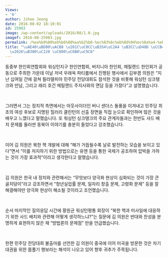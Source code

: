 ```yaml
---
Views:
- '6'
author: Jihee Jeong
date: 2016-08-02 18:10:01
id: 25983
image: /wp-content/uploads/2016/08/1.0.jpg
imagef: 2016-08-25983.jpg
permalink: /%ea%b9%80%eb%b6%80%ea%b2%b8-%ec%83%8c%eb%8d%94%ec%8a%a4-%eb%8f%8c%ed%92%8d-%ec%b2%b4%ed%97%98%eb%8c%80%ec%84%a0-%ec%a0%80%ec%9a%b8%ec%a7%88/
title: "\uAE40\uBD80\uACB8 \u201C\uC0CC\uB354\uC2A4 \uB3CC\uD48D \uCCB4\uD5D8\u201D\
  \u2026\uB300\uC120 \uC800\uC6B8\uC9C8"
---
```


동중부 한인회연합회와 워싱턴지구 한인연합회, 버지니아 한인회, 메릴랜드 한인회가 공동으로 주최한 가운데 이날 저녁 우래옥 파티룸에서 진행된 행사에서 김부겸 의원은 “지난 십여일 간에 걸쳐 필라델피아 민주당 전당대회도 참석한 것을 비롯해 워싱턴 싱크탱크와 만남, 그리고 래리 호건 메릴랜드 주지사와의 면담 등을 가졌다”고 설명했습니다.

&nbsp;

그러면서 그는 정치적 측면에서는 아웃사이더인 버니 샌더스 돌풍을 이겨내고 민주당 최초의 여성 후보로 지명된 힐러리 클린턴의 선출 장면을 직접 눈으로 확인하며 많은 것을 배우고 느꼈다고 말했습니다. 또 워싱턴 싱크탱크의 주요 관계자들과는 한반도 사드 배치 문제를 둘러싼 동북아 이야기를 충분히 들었다고 강조했습니다.

&nbsp;

이어 김 의원은 북한 핵 개발에 대해 “해가 거듭될수록 날로 발전하는 모습을 보이고 있다”면서 “이를 저지하기 위한 방법으로는 유엔 등을 통한 국제가 공조하여 압박을 가하는 것이 가장 효과적”이라고 생각한다고 말했습니다.

&nbsp;

김 의원은 한국 내 정치와 관련해서는 “무엇보다 양극화 현상이 심화되는 것이 가장 큰 골치덩이”라고 강조하면서 “청년실업률 문제, 일자리 창출 문제, 고령화 문제” 등을 잘 해결해야만 양극화 현상이 해소될 것이라고 조언했습니다.

&nbsp;

순서 마지막인 질의응답 시간에 황원균 워싱턴평통 회장이 “북한 핵과 미사일에 대응하기 위한 사드 배치와 관련해 어떻게 생각하느냐?”는 질문에 김 의원은 반대와 찬성을 분명하게 표현하지 않은 채 “방법론의 문제점” 만을 언급했습니다.

&nbsp;

한편 민주당 전당대회 불출마를 선언한 김 의원이 중국에 이어 미국을 방문한 것은 차기 대권을 위한 몸풀기 행보라는 해석이 나오고 있어 향후 귀추가 주목됩니다.